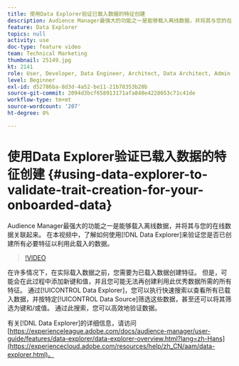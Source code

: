 ```yaml
---
title: 使用Data Explorer验证已载入数据的特征创建
description: Audience Manager最强大的功能之一是能够载入离线数据，并将其与您的在线数据关联起来。 在本视频中，了解如何使用Data Explorer验证您是否已创建所有必要特征来利用此载入的数据。
feature: Data Explorer
topics: null
activity: use
doc-type: feature video
team: Technical Marketing
thumbnail: 25149.jpg
kt: 2141
role: User, Developer, Data Engineer, Architect, Data Architect, Admin, Leader
level: Beginner
exl-id: d52786ba-8d3d-4a52-be11-21b78353b28b
source-git-commit: 2094d3bcf658913171afa848e4228653c71c41de
workflow-type: tm+mt
source-wordcount: '207'
ht-degree: 0%

---
```


# 使用Data Explorer验证已载入数据的特征创建 {#using-data-explorer-to-validate-trait-creation-for-your-onboarded-data}

Audience Manager最强大的功能之一是能够载入离线数据，并将其与您的在线数据关联起来。 在本视频中，了解如何使用[!DNL Data Explorer]来验证您是否已创建所有必要特征以利用此载入的数据。

>[!VIDEO](https://video.tv.adobe.com/v/25149/?quality=12)

在许多情况下，在实际载入数据之前，您需要为已载入数据创建特征。 但是，可能会在此过程中添加新键和值，并且您可能无法再创建利用此优秀数据所需的所有特征。 通过[!UICONTROL Data Explorer]，您可以执行快速搜索以查看所有已载入数据，并按特定[!UICONTROL Data Source]筛选这些数据，甚至还可以将其筛选为键和/或值。 通过此搜索，您可以高效地验证数据。

有关[!DNL Data Explorer]的详细信息，请访问[https://experienceleague.adobe.com/docs/audience-manager/user-guide/features/data-explorer/data-explorer-overview.html?lang=zh-Hans](https://experiencecloud.adobe.com/resources/help/zh_CN/aam/data-explorer.html)。
